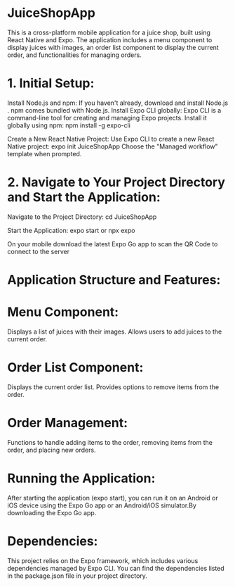 # JuiceShopApp
This is a cross-platform mobile application for a juice shop, built using React Native and Expo. The application includes a menu component to display juices with images, an order list component to display the current order, and functionalities for managing orders.

# 1. Initial Setup:

Install Node.js and npm: If you haven't already, download and install Node.js . npm comes bundled with Node.js.
Install Expo CLI globally: Expo CLI is a command-line tool for creating and managing Expo projects. Install it globally using npm:
npm install -g expo-cli

Create a New React Native Project: Use Expo CLI to create a new React Native project:
expo init JuiceShopApp
Choose the "Managed workflow" template when prompted.

# 2. Navigate to Your Project Directory and Start the Application:
Navigate to the Project Directory:
cd JuiceShopApp

Start the Application:
expo start or npx expo

On your mobile download the latest Expo Go app to scan the QR Code to connect to the server

# Application Structure and Features:
# Menu Component:
Displays a list of juices with their images.
Allows users to add juices to the current order.

# Order List Component:
Displays the current order list.
Provides options to remove items from the order.

# Order Management:
Functions to handle adding items to the order, removing items from the order, and placing new orders.

# Running the Application:
After starting the application (expo start), you can run it on an Android or iOS device using the Expo Go app or an Android/iOS simulator.By downloading the Expo Go app.

# Dependencies:
This project relies on the Expo framework, which includes various dependencies managed by Expo CLI. You can find the dependencies listed in the package.json file in your project directory.


